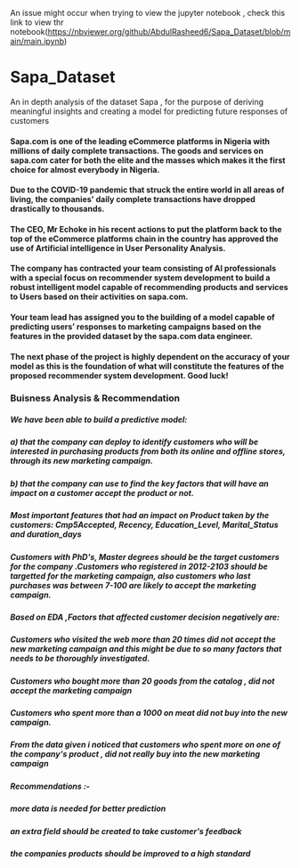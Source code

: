 An issue might occur when trying to view the jupyter notebook , check this link to view thr notebook(https://nbviewer.org/github/AbdulRasheed6/Sapa_Dataset/blob/main/main.ipynb) 

# Sapa_Dataset
An in depth analysis of the dataset Sapa , for the purpose of deriving meaningful insights and creating a model for predicting future responses of customers


####  Sapa.com is one of the leading eCommerce platforms in Nigeria with millions of daily complete transactions. The goods and services on sapa.com cater for both the elite and the masses which makes it the first choice for almost everybody in Nigeria. 
####  Due to the COVID-19 pandemic that struck the entire world in all areas of living, the companies' daily complete transactions have dropped drastically to thousands.

####  The CEO, Mr Echoke in his recent actions to put the platform back to the top of the eCommerce platforms chain in the country has approved the use of Artificial intelligence in User Personality Analysis. 
####  The company has contracted your team consisting of AI professionals with a special focus on recommender system development to build a robust intelligent model capable of recommending products and services to Users based on their activities on sapa.com.

####   Your team lead has assigned you to the building of a model capable of predicting users’ responses to marketing campaigns based on the features in the provided dataset by the sapa.com data engineer. 
####   The next phase of the project is highly dependent on the accuracy of your model as this is the foundation of what will constitute the features of the proposed recommender system development. Good luck!



### Buisness Analysis & Recommendation



#####   We have been able to build a predictive model:

#####   a) that the company can deploy to identify customers who will be interested in purchasing products from both its online and offline stores, through its new marketing campaign.

#####   b) that the company can use to find the key factors that will have an impact on a customer accept the  product or not.

#####   Most important features that had an impact on Product taken by the customers: Cmp5Accepted,  Recency, Education_Level, Marital_Status and duration_days 
#####   Customers with PhD's,  Master degrees should be the target customers for the company .Customers who registered in 2012-2103 should be targetted for the marketing campaign, also customers who last purchases was between 7-100 are likely to accept the marketing campaign.


#####  Based on EDA ,Factors that affected customer decision negatively  are:
#####  Customers who visited the web more than 20 times did not accept the new marketing campaign and this might be due to so many factors that needs to be thoroughly investigated.
#####  Customers who bought more than 20 goods from the catalog , did not accept the marketing campaign
#####  Customers who spent more than a 1000 on meat did not buy into the new campaign.
#####   From the data given  i noticed that customers who spent more on one of the company's product , did not really buy into the new marketing campaign 

##### Recommendations :-
##### more data is needed for better prediction
##### an extra field should be created to take customer's feedback
##### the  companies products should be improved to a high standard 
